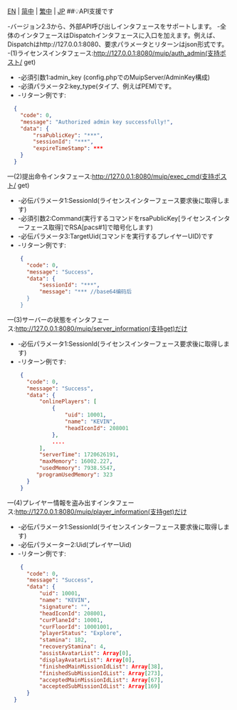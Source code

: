 [EN](../MuipAPI.md) | [简中](MuipAPI_zh-CN.md) | [繁中](MuipAPI_zh-CN.md) | [JP](MuipAPI_ja-JP.md)
##💡API支援です

-バージョン2.3から、外部API呼び出しインタフェースをサポートします。
-全体のインタフェースはDispatchインタフェースに入口を加えます。例えば、Dispatchはhttp://127.0.0.1:8080、要求パラメータとリターンはjson形式です。
-(1)ライセンスインタフェース:http://127.0.0.1:8080/muip/auth_admin(支持ポスト/ get)
- -必須引数1:admin_key (config.phpでのMuipServer/AdminKey構成)
- -必須パラメータ2:key_type(タイプ、例えばPEM)です。
- -リターン例です:
```json
  {
    "code": 0,
    "message": "Authorized admin key successfully!",
    "data": {
        "rsaPublicKey": "***",
        "sessionId": "***",
        "expireTimeStamp": ***
    }
  }
```
—(2)提出命令インタフェース:http://127.0.0.1:8080/muip/exec_cmd(支持ポスト/ get)
- -必伝パラメータ1:SessionId(ライセンスインターフェース要求後に取得します)
- -必須引数2:Command(実行するコマンドをrsaPublicKey[ライセンスインターフェース取得]でRSA[pacs#1]で暗号化します)
- -必伝パラメータ3:TargetUid(コマンドを実行するプレイヤーUID)です
- -リターン例です:
```json
    {
      "code": 0,
      "message": "Success",
      "data": {
          "sessionId": "***",
          "message": "*** //base64编码后
      }
    }
```
—(3)サーバーの状態をインタフェース:http://127.0.0.1:8080/muip/server_information(支持get)だけ
- -必伝パラメータ1:SessionId(ライセンスインターフェース要求後に取得します)
- -リターン例です:
```json
    {
      "code": 0,
      "message": "Success",
      "data": {
          "onlinePlayers": [
              {
                  "uid": 10001,
                  "name": "KEVIN",
                  "headIconId": 208001
              },
              ....
          ],
          "serverTime": 1720626191,
          "maxMemory": 16002.227,
          "usedMemory": 7938.5547,
         "programUsedMemory": 323
      }
    }
```
—(4)プレイヤー情報を盗み出すインタフェース:http://127.0.0.1:8080/muip/player_information(支持get)だけ
- -必伝パラメータ1:SessionId(ライセンスインターフェース要求後に取得します)
- -必伝パラメーター2:Uid(プレイヤーUid)
- -リターン例です:
```json
    {
      "code": 0,
      "message": "Success",
      "data": {
          "uid": 10001,
          "name": "KEVIN",
          "signature": "",
          "headIconId": 208001,
          "curPlaneId": 10001,
          "curFloorId": 10001001,
          "playerStatus": "Explore",
          "stamina": 182,
          "recoveryStamina": 4,
          "assistAvatarList": Array[0],
          "displayAvatarList": Array[0],
          "finishedMainMissionIdList": Array[38],
          "finishedSubMissionIdList": Array[273],
          "acceptedMainMissionIdList": Array[67],
          "acceptedSubMissionIdList": Array[169]
      }
  }
```
